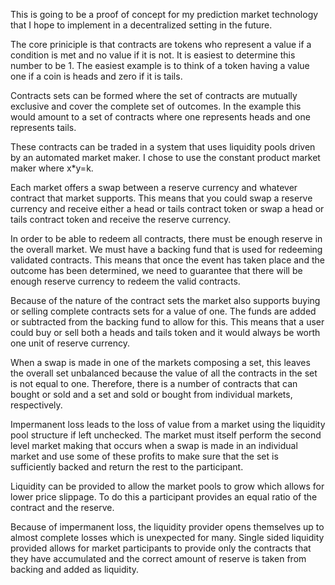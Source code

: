 This is going to be a proof of concept for my prediction market technology that I hope to implement in a decentralized setting in the future. 

The core priniciple is that contracts are tokens who represent a value if a condition is met and no value if it is not. It is easiest to determine this number to be 1. The easiest example is to think of a token having a value one if a coin is heads and zero if it is tails. 

Contracts sets can be formed where the set of contracts are mutually exclusive and cover the complete set of outcomes. In the example this would amount to a set of contracts where one represents heads and one represents tails. 

These contracts can be traded in a system that uses liquidity pools driven by an automated market maker. I chose to use the constant product market maker where x*y=k.

Each market offers a swap between a reserve currency and whatever contract that market supports. This means that you could swap a reserve currency and receive either a head or tails contract token or swap a head or tails contract token and receive the reserve currency. 

In order to be able to redeem all contracts, there must be enough reserve in the overall market. We must have a backing fund that is used for redeeming validated contracts. This means that once the event has taken place and the outcome has been determined, we need to guarantee that there will be enough reserve currency to redeem the valid contracts. 

Because of the nature of the contract sets the market also supports buying or selling complete contracts sets for a value of one. The funds are added or subtracted from the backing fund to allow for this. This means that a user could buy or sell both a heads and tails token and it would always be worth one unit of reserve currency. 

When a swap is made in one of the markets composing a set, this leaves the overall set unbalanced because the value of all the contracts in the set is not equal to one. Therefore, there is a number of contracts that can bought or sold and a set and sold or bought from individual markets, respectively. 

Impermanent loss leads to the loss of value from a market using the liquidity pool structure if left unchecked. The market must itself perform the second level market making that occurs when a swap is made in an individual market and use some of these profits to make sure that the set is sufficiently backed and return the rest to the participant. 

Liquidity can be provided to allow the market pools to grow which allows for lower price slippage. To do this a participant provides an equal ratio of the contract and the reserve. 

Because of impermanent loss, the liquidity provider opens themselves up to almost complete losses which is unexpected for many. Single sided liquidity provided allows for market participants to provide only the contracts that they have accumulated and the correct amount of reserve is taken from backing and added as liquidity. 
